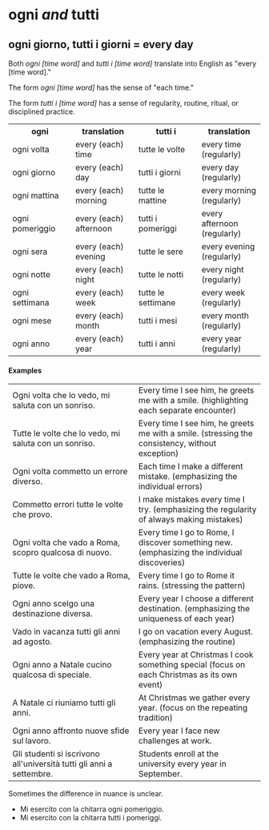 # ogni _and_ tutti

## ogni giorno, tutti i giorni = every day 

Both _ogni [time word]_ and _tutti i [time word]_ translate into English as "every [time word]." 

The form _ogni [time word]_ has the sense of "each time."

The form _tutti i [time word]_ has a sense of regularity, routine, ritual, or disciplined practice.

<table>
<tr>
<th>ogni</th><th>translation<th>tutti i</th><th>translation</th>
</tr>
<tr>
<td width="25%">ogni volta</td>
<td width="25%">every (each) time</td>
<td width="25%">tutte le volte</td>
<td width="25%">every time (regularly)</td>
</tr>
<tr>
<td width="25%">ogni giorno</td>
<td width="25%">every (each) day</td>
<td width="25%">tutti i giorni</td>
<td width="25%">every day (regularly)</td>
</tr>
<tr>
<td width="25%">ogni mattina</td>
<td width="25%">every (each) morning</td>
<td width="25%">tutte le mattine</td>
<td width="25%">every morning (regularly)</td>
</tr>
<tr>
<td width="25%">ogni pomeriggio</td>
<td width="25%">every (each) afternoon</td>
<td width="25%">tutti i pomeriggi</td>
<td width="25%">every afternoon (regularly)</td>
</tr>
<tr>
<td width="25%">ogni sera</td>
<td width="25%">every (each) evening</td>
<td width="25%">tutte le sere</td>
<td width="25%">every evening (regularly)</td>
</tr>
<tr>
<td width="25%">ogni notte</td>
<td width="25%">every (each) night</td>
<td width="25%">tutte le notti</td>
<td width="25%">every night (regularly)</td>
</tr>
<tr>
<td width="25%">ogni settimana</td>
<td width="25%">every (each) week</td>
<td width="25%">tutte le settimane</td>
<td width="25%">every week (regularly)</td>
</tr>
<tr>
<td width="25%">ogni mese</td>
<td width="25%">every (each) month</td>
<td width="25%">tutti i mesi</td>
<td width="25%">every month (regularly)</td>
</tr>
<tr>
<td width="25%">ogni anno</td>
<td width="25%">every (each) year</td>
<td width="25%">tutti i anni</td>
<td width="25%">every year (regularly)</td>
</tr>
</table>
</table>


#### Examples 

<table>
<tr>
<td width="50%">
Ogni volta che lo vedo, mi saluta con un sonriso. 
</td>
<td>
Every time I see him, he greets me with a smile. (highlighting each separate encounter)
</td>
</tr>
<tr>
<td width="50%">
Tutte le volte che lo vedo, mi saluta con un sonriso. 
</td>
<td>
Every time I see him, he greets me with a smile. (stressing the consistency, without exception)
</td>
</tr>
<tr>
<td width="50%">
Ogni volta commetto un errore diverso. 
</td>
<td>
Each time I make a different mistake. (emphasizing the individual errors)
</td>
</tr>
<tr>
<td width="50%">
Commetto errori tutte le volte che provo. 
</td>
<td>
I make mistakes every time I try. (emphasizing the regularity of always making mistakes)
</td>
</tr>
<tr>
<td width="50%">
Ogni volta che vado a Roma, scopro qualcosa di nuovo. 
</td>
<td>
Every time I go to Rome, I discover something new. (emphasizing the individual discoveries)
</td>
</tr>
<tr>
<td width="50%">
Tutte le volte che vado a Roma, piove. 
</td>
<td>
Every time I go to Rome it rains. (stressing the pattern)
</td>
</tr>
<tr>
<td width="50%">
Ogni anno scelgo una destinazione diversa.
</td>
<td>
Every year I choose a different destination. (emphasizing the uniqueness of each year)
</td>
</tr>
<tr>
<td width="50%">
Vado in vacanza tutti gli anni ad agosto. 
</td>
<td>
I go on vacation every August. (emphasizing the routine)
</td>
</tr>
<tr>
<td width="50%">
Ogni anno a Natale cucino qualcosa di speciale.
</td>
<td>
Every year at Christmas I cook something special (focus on each Christmas as its own event)
</td>
</tr>
<tr>
<td width="50%">
A Natale ci riuniamo tutti gli anni. 
</td>
<td>
At Christmas we gather every year. (focus on the repeating tradition)
</td>
</tr>
<tr>
<td width="50%">
Ogni anno affronto nuove sfide sul lavoro.
</td>
<td>
Every year I face new challenges at work.
</td>
</tr>
<tr>
<td width="50%">
Gli studenti si iscrivono all'università tutti gli anni a settembre. 
</td>
<td>
Students enroll at the university every year in September.
</td>
</tr>
</table>

Sometimes the difference in nuance is unclear.

- Mi esercito con la chitarra ogni pomeriggio.
- Mi esercito con la chitarra tutti i pomeriggi.
